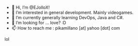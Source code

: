 - 👋 Hi, I’m @EJolloX!
- 👀 I’m interested in general development. Mainly videogames.
- 🌱 I’m currently generally learning DevOps, Java and C#.
- 💞️ I’m looking for ... love? :D
- 📫 How to reach me : pikamillano [at] yahoo [dot] com

<!---
EJolloX/EJolloX is a ✨ special ✨ repository because its `README.md` (this file) appears on your GitHub profile.
You can click the Preview link to take a look at your changes.
--->
 lol

